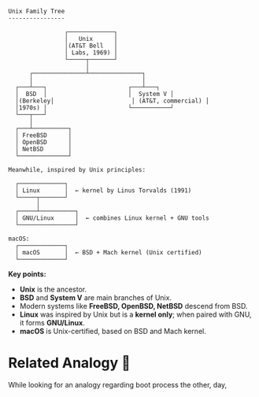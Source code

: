 ```
Unix Family Tree
----------------

                ┌─────────────┐
                │   Unix      │
                │(AT&T Bell   │
                │ Labs, 1969) │
                └─────┬───────┘
                      │
      ┌───────────────┴───────────────┐
      │                               │
  ┌───┴───┐                       ┌───┴───┐
  │  BSD  │                       │  System V │
  │(Berkeley│                      │ (AT&T, commercial) │
  │1970s) │                       └───────────┘
  └───┬───┘
      │
  ┌───┴──────────┐
  │ FreeBSD      │
  │ OpenBSD      │
  │ NetBSD       │
  └──────────────┘

Meanwhile, inspired by Unix principles:

  ┌─────────────┐
  │ Linux       │  ← kernel by Linus Torvalds (1991)
  └─────┬───────┘
        │
  ┌─────┴──────────┐
  │ GNU/Linux      │  ← combines Linux kernel + GNU tools
  └────────────────┘

macOS:
  ┌─────────────┐
  │ macOS       │  ← BSD + Mach kernel (Unix certified)
  └─────────────┘

```

**Key points:**
- **Unix** is the ancestor.
- **BSD** and **System V** are main branches of Unix.
- Modern systems like **FreeBSD, OpenBSD, NetBSD** descend from BSD.
- **Linux** was inspired by Unix but is a **kernel only**; when paired with GNU, it forms **GNU/Linux**.    
- **macOS** is Unix-certified, based on BSD and Mach kernel.

# Related Analogy 🏩
While looking for an analogy regarding boot process the other, day,